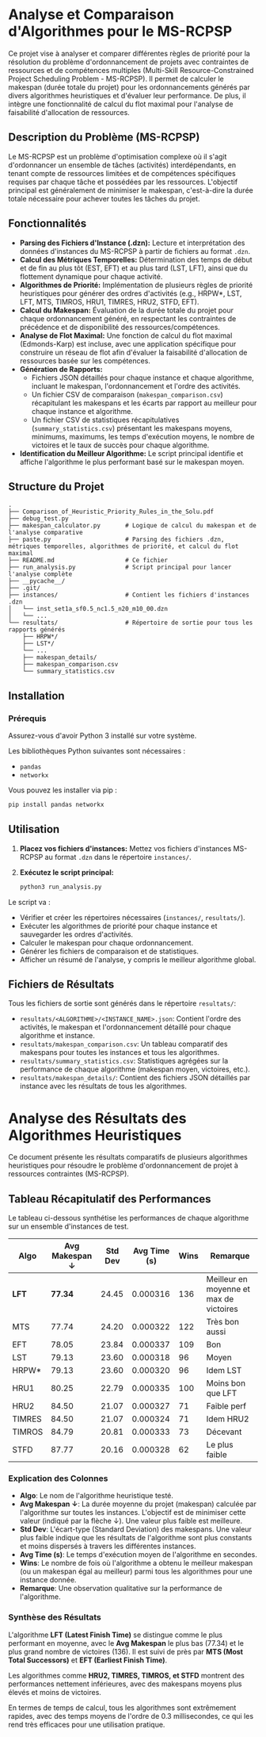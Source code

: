 # Analyse et Comparaison d'Algorithmes pour le MS-RCPSP

Ce projet vise à analyser et comparer différentes règles de priorité pour la résolution du problème d'ordonnancement de projets avec contraintes de ressources et de compétences multiples (Multi-Skill Resource-Constrained Project Scheduling Problem - MS-RCPSP). Il permet de calculer le makespan (durée totale du projet) pour les ordonnancements générés par divers algorithmes heuristiques et d'évaluer leur performance. De plus, il intègre une fonctionnalité de calcul du flot maximal pour l'analyse de faisabilité d'allocation de ressources.

## Description du Problème (MS-RCPSP)

Le MS-RCPSP est un problème d'optimisation complexe où il s'agit d'ordonnancer un ensemble de tâches (activités) interdépendants, en tenant compte de ressources limitées et de compétences spécifiques requises par chaque tâche et possédées par les ressources. L'objectif principal est généralement de minimiser le makespan, c'est-à-dire la durée totale nécessaire pour achever toutes les tâches du projet.

## Fonctionnalités

*   **Parsing des Fichiers d'Instance (.dzn):** Lecture et interprétation des données d'instances du MS-RCPSP à partir de fichiers au format `.dzn`.
*   **Calcul des Métriques Temporelles:** Détermination des temps de début et de fin au plus tôt (EST, EFT) et au plus tard (LST, LFT), ainsi que du flottement dynamique pour chaque activité.
*   **Algorithmes de Priorité:** Implémentation de plusieurs règles de priorité heuristiques pour générer des ordres d'activités (e.g., HRPW*, LST, LFT, MTS, TIMROS, HRU1, TIMRES, HRU2, STFD, EFT).
*   **Calcul du Makespan:** Évaluation de la durée totale du projet pour chaque ordonnancement généré, en respectant les contraintes de précédence et de disponibilité des ressources/compétences.
*   **Analyse de Flot Maximal:** Une fonction de calcul du flot maximal (Edmonds-Karp) est incluse, avec une application spécifique pour construire un réseau de flot afin d'évaluer la faisabilité d'allocation de ressources basée sur les compétences.
*   **Génération de Rapports:**
    *   Fichiers JSON détaillés pour chaque instance et chaque algorithme, incluant le makespan, l'ordonnancement et l'ordre des activités.
    *   Un fichier CSV de comparaison (`makespan_comparison.csv`) récapitulant les makespans et les écarts par rapport au meilleur pour chaque instance et algorithme.
    *   Un fichier CSV de statistiques récapitulatives (`summary_statistics.csv`) présentant les makespans moyens, minimums, maximums, les temps d'exécution moyens, le nombre de victoires et le taux de succès pour chaque algorithme.
*   **Identification du Meilleur Algorithme:** Le script principal identifie et affiche l'algorithme le plus performant basé sur le makespan moyen.

## Structure du Projet

```
.
├── Comparison_of_Heuristic_Priority_Rules_in_the_Solu.pdf
├── debug_test.py
├── makespan_calculator.py       # Logique de calcul du makespan et de l'analyse comparative
├── paste.py                     # Parsing des fichiers .dzn, métriques temporelles, algorithmes de priorité, et calcul du flot maximal
├── README.md                    # Ce fichier
├── run_analysis.py              # Script principal pour lancer l'analyse complète
├── __pycache__/
├── .git/
├── instances/                   # Contient les fichiers d'instances .dzn
│   └── inst_set1a_sf0.5_nc1.5_n20_m10_00.dzn
│   └── ...
└── resultats/                   # Répertoire de sortie pour tous les rapports générés
    ├── HRPW*/
    ├── LST*/
    └── ...
    ├── makespan_details/
    ├── makespan_comparison.csv
    └── summary_statistics.csv
```

## Installation

### Prérequis

Assurez-vous d'avoir Python 3 installé sur votre système.

Les bibliothèques Python suivantes sont nécessaires :

*   `pandas`
*   `networkx`

Vous pouvez les installer via pip :

```bash
pip install pandas networkx
```

## Utilisation

1.  **Placez vos fichiers d'instances:** Mettez vos fichiers d'instances MS-RCPSP au format `.dzn` dans le répertoire `instances/`.
2.  **Exécutez le script principal:**

    ```bash
    python3 run_analysis.py
    ```

Le script va :
*   Vérifier et créer les répertoires nécessaires (`instances/`, `resultats/`).
*   Exécuter les algorithmes de priorité pour chaque instance et sauvegarder les ordres d'activités.
*   Calculer le makespan pour chaque ordonnancement.
*   Générer les fichiers de comparaison et de statistiques.
*   Afficher un résumé de l'analyse, y compris le meilleur algorithme global.

## Fichiers de Résultats

Tous les fichiers de sortie sont générés dans le répertoire `resultats/`:

*   `resultats/<ALGORITHME>/<INSTANCE_NAME>.json`: Contient l'ordre des activités, le makespan et l'ordonnancement détaillé pour chaque algorithme et instance.
*   `resultats/makespan_comparison.csv`: Un tableau comparatif des makespans pour toutes les instances et tous les algorithmes.
*   `resultats/summary_statistics.csv`: Statistiques agrégées sur la performance de chaque algorithme (makespan moyen, victoires, etc.).
*   `resultats/makespan_details/`: Contient des fichiers JSON détaillés par instance avec les résultats de tous les algorithmes.

# Analyse des Résultats des Algorithmes Heuristiques

Ce document présente les résultats comparatifs de plusieurs algorithmes heuristiques pour résoudre le problème d'ordonnancement de projet à ressources contraintes (MS-RCPSP).

## Tableau Récapitulatif des Performances

Le tableau ci-dessous synthétise les performances de chaque algorithme sur un ensemble d'instances de test.

| Algo    | Avg Makespan ↓ | Std Dev | Avg Time (s) | Wins | Remarque                                   |
| ------- | -------------- | ------- | ------------ | ---- | ------------------------------------------ |
| **LFT** | **77.34**      | 24.45   | 0.000316     | 136  |  Meilleur en moyenne et max de victoires |
| MTS     | 77.74          | 24.20   | 0.000322     | 122  | Très bon aussi                             |
| EFT     | 78.05          | 23.84   | 0.000337     | 109  | Bon                                        |
| LST     | 79.13          | 23.60   | 0.000318     | 96   | Moyen                                      |
| HRPW\*  | 79.13          | 23.60   | 0.000320     | 96   | Idem LST                                   |
| HRU1    | 80.25          | 22.79   | 0.000335     | 100  | Moins bon que LFT                          |
| HRU2    | 84.50          | 21.07   | 0.000327     | 71   | Faible perf                                |
| TIMRES  | 84.50          | 21.07   | 0.000324     | 71   | Idem HRU2                                  |
| TIMROS  | 84.79          | 20.81   | 0.000333     | 73   | Décevant                                   |
| STFD    | 87.77          | 20.16   | 0.000328     | 62   | Le plus faible                             |

### Explication des Colonnes

*   **Algo**: Le nom de l'algorithme heuristique testé.
*   **Avg Makespan ↓**: La durée moyenne du projet (makespan) calculée par l'algorithme sur toutes les instances. L'objectif est de minimiser cette valeur (indiqué par la flèche ↓). Une valeur plus faible est meilleure.
*   **Std Dev**: L'écart-type (Standard Deviation) des makespans. Une valeur plus faible indique que les résultats de l'algorithme sont plus constants et moins dispersés à travers les différentes instances.
*   **Avg Time (s)**: Le temps d'exécution moyen de l'algorithme en secondes.
*   **Wins**: Le nombre de fois où l'algorithme a obtenu le meilleur makespan (ou un makespan égal au meilleur) parmi tous les algorithmes pour une instance donnée.
*   **Remarque**: Une observation qualitative sur la performance de l'algorithme.

### Synthèse des Résultats

L'algorithme **LFT (Latest Finish Time)** se distingue comme le plus performant en moyenne, avec le **Avg Makespan** le plus bas (77.34) et le plus grand nombre de victoires (136). Il est suivi de près par **MTS (Most Total Successors)** et **EFT (Earliest Finish Time)**.

Les algorithmes comme **HRU2, TIMRES, TIMROS, et STFD** montrent des performances nettement inférieures, avec des makespans moyens plus élevés et moins de victoires.

En termes de temps de calcul, tous les algorithmes sont extrêmement rapides, avec des temps moyens de l'ordre de 0.3 millisecondes, ce qui les rend très efficaces pour une utilisation pratique.
